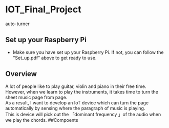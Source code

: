 # IOT_Final_Project
auto-turner
## Set up your Raspberry Pi
* Make sure you have set up your Raspberry Pi. If not, you can follow the "Set_up.pdf" above to get ready to use.
## Overview
  A lot of people like to play guitar, violin and piano in their free
time. However, when we learn to play the instruments, it takes time to
turn the sheet music page from page.</br> 
  As a result, I want to develop an IoT device which can turn the
page automatically by sensing where the paragraph of music is
playing.</br> 
 This is device will pick out the 「dominant frequency 」of the
audio when we play the chords.
##Compoents


